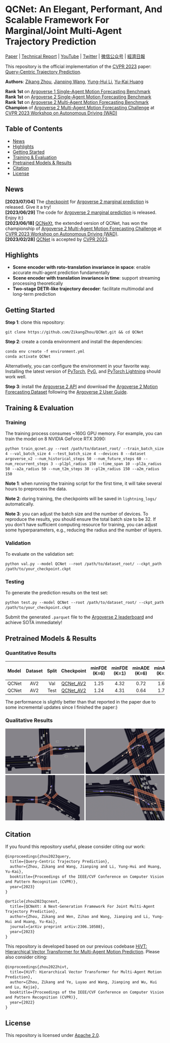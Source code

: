 # QCNet: An Elegant, Performant, And Scalable Framework For Marginal/Joint Multi-Agent Trajectory Prediction

[Paper](https://openaccess.thecvf.com/content/CVPR2023/papers/Zhou_Query-Centric_Trajectory_Prediction_CVPR_2023_paper.pdf) | [Technical Report](https://arxiv.org/abs/2306.10508) | [YouTube](https://www.youtube.com/watch?v=i46Sj0PUwyI) | [Twitter](https://twitter.com/zkktg00/status/1670978536059076608?s=20) | [微信公众号](https://mp.weixin.qq.com/s/Aek1ThqbrKWCSMHG6Xr9eA) | [經濟日報](https://money.udn.com/money/story/5612/7184617?from=edn_search_result)

This repository is the official implementation of the [CVPR 2023](https://cvpr2023.thecvf.com/) paper: [Query-Centric Trajectory Prediction](https://openaccess.thecvf.com/content/CVPR2023/papers/Zhou_Query-Centric_Trajectory_Prediction_CVPR_2023_paper.pdf).

**Authors**: [Zikang Zhou](https://zikangzhou.github.io/), [Jianping Wang](https://scholars.cityu.edu.hk/en/persons/jianping-wang(0ff9fbf8-eeb5-4061-bcaf-029e3f282463).html), [Yung-Hui Li](https://www.linkedin.com/in/yung-hui-li-8a363120/?originalSubdomain=tw), [Yu-Kai Huang](https://www.linkedin.com/in/yu-kai-huang-135a2691/?originalSubdomain=tw)

**Rank 1st** on [Argoverse 1 Single-Agent Motion Forecasting Benchmark](https://eval.ai/web/challenges/challenge-page/454/leaderboard/1279)  
**Rank 1st** on [Argoverse 2 Single-Agent Motion Forecasting Benchmark](https://eval.ai/web/challenges/challenge-page/1719/leaderboard/4098)  
**Rank 1st** on [Argoverse 2 Multi-Agent Motion Forecasting Benchmark](https://eval.ai/web/challenges/challenge-page/1719/leaderboard/4761)  
**Champion** of [Argoverse 2 Multi-Agent Motion Forecasting Challenge](https://www.argoverse.org/tasks.html) at [CVPR 2023 Workshop on Autonomous Driving (WAD)](https://cvpr2023.wad.vision/)

## Table of Contents

* [News](#news)
* [Highlights](#highlights)
* [Getting Started](#getting-started)
* [Training & Evaluation](#training--evaluation)
* [Pretrained Models & Results](#pretrained-models--results)
* [Citation](#citation)
* [License](#license)

## News

**[2023/07/04]** The [checkpoint]((https://drive.google.com/file/d/1OKBytt6N6BdRa9FWmS7F1-YvF0YectBv/view?usp=drive_link)) for [Argoverse 2 marginal prediction](https://eval.ai/web/challenges/challenge-page/1719/leaderboard/4098) is released. Give it a try!  
**[2023/06/29]** The code for [Argoverse 2 marginal prediction](https://eval.ai/web/challenges/challenge-page/1719/leaderboard/4098) is released. Enjoy it:)    
**[2023/06/18]** [QCNeXt](https://arxiv.org/abs/2306.10508), the extended version of QCNet, has won the championship of [Argoverse 2 Multi-Agent Motion Forecasting Challenge](https://www.argoverse.org/tasks.html) at [CVPR 2023 Workshop on Autonomous Driving (WAD)](https://cvpr2023.wad.vision/).  
**[2023/02/28]** [QCNet](https://openaccess.thecvf.com/content/CVPR2023/papers/Zhou_Query-Centric_Trajectory_Prediction_CVPR_2023_paper.pdf) is accepted by [CVPR 2023](https://cvpr2023.thecvf.com/).

## Highlights

* **Scene encoder with roto-translation invariance in space**: enable accurate multi-agent prediction fundamentally
* **Scene encoder with translation invariance in time**: support streaming processing theoretically
* **Two-stage DETR-like trajectory decoder**: facilitate multimodal and long-term prediction

## Getting Started

**Step 1**: clone this repository:

```
git clone https://github.com/ZikangZhou/QCNet.git && cd QCNet
```

**Step 2**: create a conda environment and install the dependencies:
```
conda env create -f environment.yml
conda activate QCNet
```
Alternatively, you can configure the environment in your favorite way. Installing the latest version of [PyTorch](https://pytorch.org/), [PyG](https://pyg.org/), and [PyTorch Lightning](https://lightning.ai/pytorch-lightning/) should work well.

**Step 3**: install the [Argoverse 2 API](https://github.com/argoverse/av2-api) and download the [Argoverse 2 Motion Forecasting Dataset](https://www.argoverse.org/av2.html) following the [Argoverse 2 User Guide](https://argoverse.github.io/user-guide/getting_started.html).

## Training & Evaluation

### Training

The training process consumes ~160G GPU memory. For example, you can train the model on 8 NVIDIA GeForce RTX 3090:
```
python train_qcnet.py --root /path/to/dataset_root/ --train_batch_size 4 --val_batch_size 4 --test_batch_size 4 --devices 8 --dataset argoverse_v2 --num_historical_steps 50 --num_future_steps 60 --num_recurrent_steps 3 --pl2pl_radius 150 --time_span 10 --pl2a_radius 50 --a2a_radius 50 --num_t2m_steps 30 --pl2m_radius 150 --a2m_radius 150
```

**Note 1**: when running the training script for the first time, it will take several hours to preprocess the data.

**Note 2**: during training, the checkpoints will be saved in `lightning_logs/` automatically. 

**Note 3**: you can adjust the batch size and the number of devices. To reproduce the results, you should ensure the total batch size to be 32. If you don't have sufficient computing resource for training, you can adjust some hyperparameters, e.g., reducing the radius and the number of layers. 


### Validation

To evaluate on the validation set:
```
python val.py --model QCNet --root /path/to/dataset_root/ --ckpt_path /path/to/your_checkpoint.ckpt
```

### Testing

To generate the prediction results on the test set:
```
python test.py --model QCNet --root /path/to/dataset_root/ --ckpt_path /path/to/your_checkpoint.ckpt
```
Submit the generated `.parquet` file to the [Argoverse 2 leaderboard](https://eval.ai/web/challenges/challenge-page/1719/overview) and achieve SOTA immediately!

## Pretrained Models & Results

### Quantitative Results

| Model | Dataset | Split | Checkpoint | minFDE (K=6) | minFDE (K=1) | minADE (K=6) | minADE (K=1) | MR (K=6) | MR (K=1) | brier-minFDE (K=6) |
| :--- | :---: | :---: | :---: | :---: | :---: | :---: | :---: | :---: | :---: | :---: |
| QCNet | AV2 | Val | [QCNet_AV2](https://drive.google.com/file/d/1OKBytt6N6BdRa9FWmS7F1-YvF0YectBv/view?usp=drive_link) | 1.25 | 4.32 | 0.72 | 1.69 | 0.16 | 0.58 | 1.87 |
| QCNet | AV2 | Test | [QCNet_AV2](https://drive.google.com/file/d/1OKBytt6N6BdRa9FWmS7F1-YvF0YectBv/view?usp=drive_link) | 1.24 | 4.31 | 0.64 | 1.70 | 0.15 | 0.58 | 1.86 |

The performance is slightly better than that reported in the paper due to some incremental updates since I finished the paper:)

### Qualitative Results

![](assets/qcnet_viz.png)

## Citation

If you found this repository useful, please consider citing our work:

```
@inproceedings{zhou2023query,
  title={Query-Centric Trajectory Prediction},
  author={Zhou, Zikang and Wang, Jianping and Li, Yung-Hui and Huang, Yu-Kai},
  booktitle={Proceedings of the IEEE/CVF Conference on Computer Vision and Pattern Recognition (CVPR)},
  year={2023}
}
```

```
@article{zhou2023qcnext,
  title={QCNeXt: A Next-Generation Framework For Joint Multi-Agent Trajectory Prediction},
  author={Zhou, Zikang and Wen, Zihao and Wang, Jianping and Li, Yung-Hui and Huang, Yu-Kai},
  journal={arXiv preprint arXiv:2306.10508},
  year={2023}
}
```

This repository is developed based on our previous codebase [HiVT: Hierarchical Vector Transformer for Multi-Agent Motion Prediction](https://github.com/ZikangZhou/HiVT).
Please also consider citing:
```
@inproceedings{zhou2022hivt,
  title={HiVT: Hierarchical Vector Transformer for Multi-Agent Motion Prediction},
  author={Zhou, Zikang and Ye, Luyao and Wang, Jianping and Wu, Kui and Lu, Kejie},
  booktitle={Proceedings of the IEEE/CVF Conference on Computer Vision and Pattern Recognition (CVPR)},
  year={2022}
}
```

## License

This repository is licensed under [Apache 2.0](LICENSE).
